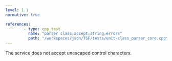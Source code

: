 ```yaml
---
level: 1.1
normative: true

references:
        - type: cpp_test
          name: "parser class;accept;string;errors"
          path: "/workspaces/json/TSF/tests/unit-class_parser_core.cpp"
---
```


The service does not accept unescaped control characters.

